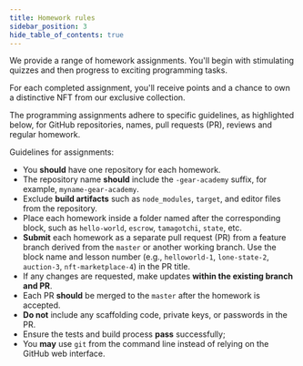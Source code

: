 ```yaml
---
title: Homework rules
sidebar_position: 3
hide_table_of_contents: true
---
```


We provide a range of homework assignments. You'll begin with stimulating quizzes and then progress to exciting programming tasks.

For each completed assignment, you'll receive points and a chance to own a distinctive NFT from our exclusive collection.

The programming assignments adhere to specific guidelines, as highlighted below, for GitHub repositories, names, pull requests (PR), reviews and regular homework.

Guidelines for assignments: 
- You **should** have one repository for each homework.
- The repository name **should** include the `-gear-academy` suffix, for example, `myname-gear-academy`.
- Exclude **build artifacts** such as `node_modules`, `target`, and editor files from the repository.
- Place each homework inside a folder named after the corresponding block, such as `hello-world`, `escrow`, `tamagotchi`, `state`, etc.
- **Submit** each homework as a separate pull request (PR) from a feature branch derived from the `master` or another working branch. Use the block name and lesson number (e.g., `helloworld-1`, `lone-state-2`, `auction-3`, `nft-marketplace-4`) in the PR title.
- If any changes are requested, make updates **within the existing branch and PR**.
- Each PR **should** be merged to the `master` after the homework is accepted.
- **Do not** include any scaffolding code, private keys, or passwords in the PR.
- Ensure the tests and build process **pass** successfully;
- You **may** use `git` from the command line instead of relying on the GitHub web interface.
